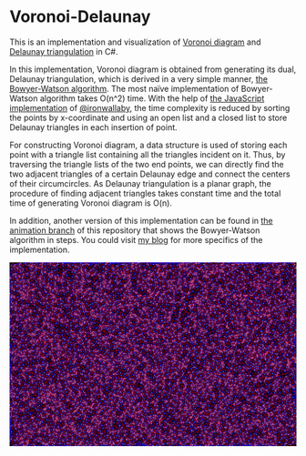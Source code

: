 # Voronoi-Delaunay

This is an implementation and visualization of [Voronoi diagram](https://en.wikipedia.org/wiki/Voronoi_diagram) and [Delaunay triangulation](https://en.wikipedia.org/wiki/Delaunay_triangulation) in C#.

In this implementation, Voronoi diagram is obtained from generating its dual, Delaunay triangulation, which is derived in a very simple manner, [the Bowyer-Watson algorithm](https://en.wikipedia.org/wiki/Bowyer%E2%80%93Watson_algorithm). The most naïve implementation of Bowyer-Watson algorithm takes O(n^2) time. With the help of [the JavaScript implementation](https://github.com/ironwallaby/delaunay) of [@ironwallaby](https://github.com/ironwallaby), the time complexity is reduced by sorting the points by x-coordinate and using an open list and a closed list to store Delaunay triangles in each insertion of point.

For constructing Voronoi diagram, a data structure is used of storing each point with a triangle list containing all the triangles incident on it. Thus, by traversing the triangle lists of the two end points, we can directly find the two adjacent triangles of a certain Delaunay edge and connect the centers of their circumcircles. As Delaunay triangulation is a planar graph, the procedure of finding adjacent triangles takes constant time and the total time of generating Voronoi diagram is O(n).

In addition, another version of this implementation can be found in [the animation branch](https://github.com/IsaacGuan/Voronoi-Delaunay/tree/animation) of this repository that shows the Bowyer-Watson algorithm in steps. You could visit [my blog](https://isaacguan.github.io/2017/12/22/Implementation-of-Voronoi-Diagram-and-Delaunay-Triangulation/) for more specifics of the implementation.

![voronoi-delaunay](voronoi-delaunay.bmp)
